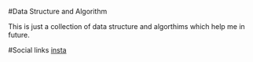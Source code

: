 #Data Structure and Algorithm

This is just a collection of data structure and algorthims which help me in future.

#Social links
[insta](www.instagram.com/edantuti)